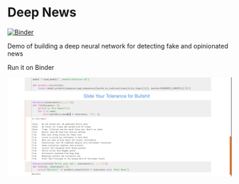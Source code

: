 Deep News
=========
[![Binder](http://mybinder.org/badge.svg)](http://mybinder.org:/repo/jjangsangy/deepnews)

Demo of building a deep neural network for detecting fake and opinionated news

Run it on Binder

![conent](./media/image.png)
